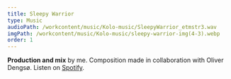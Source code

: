 ```yaml
---
title: Sleepy Warrior
type: Music
audioPath: /workcontent/music/Kolo-music/SleepyWarrior_etmstr3.wav
imgPath: /workcontent/music/Kolo-music/sleepy-warrior-img(4-3).webp
order: 1
---
```

**Production and mix** by me.
Composition made in collaboration with Oliver Dengsø.
Listen on [Spotify](https://open.spotify.com/track/2kNmsMoipBLcIFI44O2xUF?si=62303c9281dc4101).